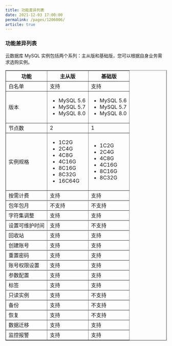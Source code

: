 ```yaml
---
title: 功能差异列表
date: 2021-12-03 17:00:00
permalink: /pages/1206006/
article: true
---
```


### 功能差异列表

云数据库 MySQL 实例包括两个系列：主从版和基础版，您可以根据自身业务需求选购实例。

<table width="95%" border="1" cellpadding="2" cellspacing="1">
	<thead>
        <tr>
        	<th>功能</th>
            <th>主从版</th>
            <th>基础版</th>
        </tr>
	</thead>
    <tbody>
         <tr>
        	<td>白名单</td>
            <td>支持</td>
            <td>支持</td>
        </tr>
        <tr>
        	<td>版本</td>
            <td>
                <ul>
                    <li>MySQL 5.6</li>
                    <li>MySQL 5.7</li>
                    <li>MySQL 8.0</li>
                </ul>
			</td>
            <td>
            	<ul>
                    <li>MySQL 5.6</li>
                    <li>MySQL 5.7</li>
                    <li>MySQL 8.0</li>
                </ul>
            </td>
        </tr>
        <tr>
        	<td>节点数</td>
            <td>2</td>
            <td>1</td>
        </tr>
        <tr>
        	<td>实例规格</td>
            <td>
                <ul>
                    <li>1C2G</li>
                    <li>2C4G</li>
                    <li>4C8G</li>
                    <li>4C16G</li>
                    <li>8C16G</li>
                    <li>8C32G</li>
                    <li>16C64G</li>
                </ul>
            </td>
            <td>
                <ul>
                    <li>1C2G</li>
                    <li>2C4G</li>
                    <li>4C8G</li>
                    <li>4C16G</li>
                    <li>8C16G</li>
                    <li>8C32G</li>
                </ul>
            </td>
        </tr>
        <tr>
        	<td>按需计费</td>
            <td>支持</td>
            <td>支持</td>
        <tr>
        <tr>
        	<td>包年包月</td>
            <td>不支持</td>
            <td>不支持</td>
        <tr>
        <tr>
        	<td>字符集调整</td>
            <td>支持</td>
            <td>支持</td>
        <tr>
        <tr>
        	<td>设置可维护时间</td>
            <td>支持</td>
            <td>不支持</td>
        <tr>
        <tr>
        	<td>回收站</td>
            <td>支持</td>
            <td>支持</td>
        <tr>
        <tr>
        	<td>创建账号</td>
            <td>支持</td>
            <td>支持</td>
        <tr>
        <tr>
        	<td>重置密码</td>
            <td>支持</td>
            <td>支持</td>
        <tr>
        <tr>
        	<td>账号权限设置</td>
            <td>支持</td>
            <td>支持</td>
        <tr>
        <tr>
        	<td>参数配置</td>
            <td>支持</td>
            <td>支持</td>
        </tr>
        <tr>
        	<td>标签</td>
            <td>支持</td>
            <td>支持</td>
        </tr>
        <tr>
        	<td>只读实例</td>
            <td>支持</td>
            <td>不支持</td>
        </tr>
        <tr>
        	<td>备份</td>
            <td>支持</td>
            <td>不支持</td>
        </tr>
        <tr>
        	<td>恢复</td>
            <td>支持</td>
            <td>不支持</td>
        </tr>
        <tr>
        	<td>数据迁移</td>
            <td>支持</td>
            <td>支持</td>
        </tr>
        <tr>
        	<td>监控报警</td>
            <td>支持</td>
            <td>支持</td>
        </tr>
	</tbody>
</table>